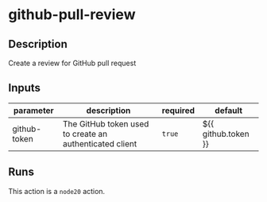 # github-pull-review

<!-- action-docs-description -->
## Description

Create a review for GitHub pull request
<!-- action-docs-description -->

<!-- action-docs-inputs -->
## Inputs

| parameter | description | required | default |
| --- | --- | --- | --- |
| github-token | The GitHub token used to create an authenticated client | `true` | ${{ github.token }} |
<!-- action-docs-inputs -->

<!-- action-docs-outputs -->

<!-- action-docs-outputs -->

<!-- action-docs-runs -->
## Runs

This action is a `node20` action.
<!-- action-docs-runs -->
